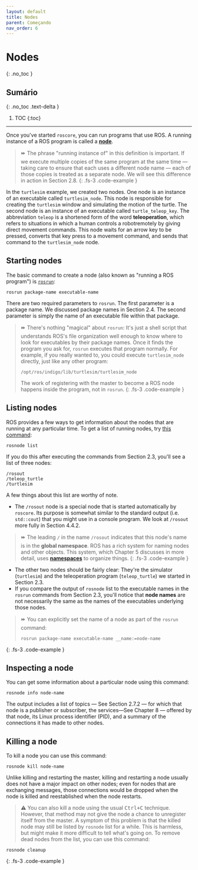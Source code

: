 ```yaml
---
layout: default
title: Nodes 
parent: Começando
nav_order: 6
---
```


# Nodes
{: .no_toc }


## Sumário
{: .no_toc .text-delta }

1. TOC
{:toc}

---

Once you've started `roscore`, you can run programs that use ROS. A running instance of a
ROS program is called a [**node**](http://wiki.ros.org/ROS/Tutorials/UnderstandingNodes).

> ⏩ The phrase "running instance of" in this definition is important. If we execute 
> multiple copies of the same program at the same time — taking care to ensure that each
> uses a different node name — each of those copies is treated as a separate node. We
> will see this difference in action in Section 2.8.
{: .fs-3 .code-example }

In the `turtlesim` example, we created two nodes. One node is an instance of an executable called `turtlesim_node`. 
This node is responsible for creating the `turtlesim` window and simulating the motion of the turtle. 
The second node is an instance of an executable called `turtle_teleop_key`. The abbreviation `teleop` is a shortened form of the
word **teleoperation**, which refers to situations in which a human controls a robotremotely
by giving direct movement commands. This node waits for an arrow key to be pressed,
converts that key press to a movement command, and sends that command to the `turtlesim_node` node.

## Starting nodes

The basic command to create a node (also known as "running a ROS program") is [`rosrun`](http://wiki.ros.org/rosbash#rosrun):
```
rosrun package-name executable-name
```
There are two required parameters to `rosrun`. The first parameter is a package name. We
discussed package names in Section 2.4. The second parameter is simply the name of an
executable file within that package.

> ⏩ There's nothing "magical" about `rosrun`: It's just a shell script that understands
> ROS's file organization well enough to know where to look for executables by their
> package names. Once it finds the program you ask for, `rosrun` executes that program normally. 
> For example, if you really wanted to, you could execute `turtlesim_node` directly, just like any other program:
> ```
> /opt/ros/indigo/lib/turtlesim/turtlesim_node
> ```
> The work of registering with the master to become a ROS node happens inside the
> program, not in `rosrun`.
{: .fs-3 .code-example }

## Listing nodes

ROS provides a few ways to get information about the nodes that are running at any particular time.
To get a list of running nodes, try [this command](http://wiki.ros.org/rosnode):
```
rosnode list
```
If you do this after executing the commands from Section 2.3, you'll see a list of three
nodes:
```
/rosout
/teleop_turtle
/turtlesim
```
A few things about this list are worthy of note.

- The `/rosout` node is a special node that is started automatically by `roscore`. Its purpose is 
somewhat similar to the standard output (i.e. `std::cout`) that you might use
in a console program. We look at `/rosout` more fully in Section 4.4.2.

> ⏩ The leading `/` in the name `/rosout` indicates that this node's name is in the
> **global namespace**. ROS has a rich system for naming nodes and other objects.
> This system, which Chapter 5 discusses in more detail, uses [**namespaces**](http://wiki.ros.org/Names) to organize things.
{: .fs-3 .code-example }

- The other two nodes should be fairly clear: They're the simulator (`turtlesim`) and
the teleoperation program (`teleop_turtle`) we started in Section 2.3.
- If you compare the output of `rosnode` list to the executable names in the `rosrun`
commands from Section 2.3, you'll notice that **node names** are not necessarily the
same as the names of the executables underlying those nodes.

> ⏩ You can explicitly set the name of a node as part of the `rosrun` command:
> ```
> rosrun package-name executable-name __name:=node-name
> ```
{: .fs-3 .code-example }

## Inspecting a node

You can get some information about a particular node using this command:
```
rosnode info node-name
```
The output includes a list of topics — See Section 2.7.2 — for which that node is a publisher
or subscriber, the services—See Chapter 8 — offered by that node, its Linux process identifier
(PID), and a summary of the connections it has made to other nodes.

## Killing a node
To kill a node you can use this command:
```
rosnode kill node-name
```
Unlike killing and restarting the master, killing and restarting a node usually does not
have a major impact on other nodes; even for nodes that are exchanging messages, those
connections would be dropped when the node is killed and reestablished when the node
restarts.

> ⚠️ You can also kill a node using the usual <kbd>Ctrl+C</kbd> technique. However, that method
may not give the node a chance to unregister itself from the master. A symptom of
this problem is that the killed node may still be listed by `rosnode` list for a while.
This is harmless, but might make it more difficult to tell what's going on. To remove
dead nodes from the list, you can use this command:
```
rosnode cleanup
```
{: .fs-3 .code-example }
